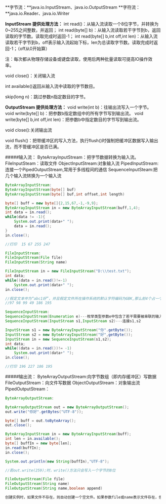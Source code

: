 **字节流：**java.io.InputStream、java.io.OutputStream
**字符流：**java.io.Reader、java.io.Writer

**InputStream 提供处理方法：**
int read()：从输入流读取一个8位字节，并转换为0~255之间整数，并返回；
int read(byte[] b)：从输入流读取若干字节到b，返回读取的字节数。读取完成时返回-1；
int read(byte[] b,int off,int len)：从输入流读取若干字节到b，off表示输入流起始下标，len为总读取字节数。读取完成时返回-1；（off从0开始算）

注：每次都从物理存储设备或键盘读取，使用后两种批量读取可提高IO操作效率。

void close()：关闭输入流

int available()返回从输入流中读取的字节数目。

skip(long n)：跳过参数n指定数目的字节。

**OutputStream 提供处理方法：**
void write(int b)：往输出流写入一个字节。
void write(byte[] b)：把参数b指定数组中的所有字节写到输出流。
void write(byte[] b,int off,int len)：把参数b中指定数目的字节写到输出流。

void close():关闭输出流

void flush()：把带缓冲区的写入方法，执行flush()时强制把缓冲区数据写入输出流，而不管缓冲区是否已满。

#####输入流：
ByteArrayInputStream：把字节数据转换为输入流。
FileInputSteam：读取文件
ObjectInputStream:对象输入流
PipedInputStream:连接一个PipedOutputStream,常用于多线程间的通信
SequenceInputSteam:把几个输入流转换为一个输入流

```java
ByteArrayInputStream:
ByteArrayInputStream(byte[] buf)
ByteArrayInputStream(byte[] buf,int offset,int length)

byte[] buff = new byte[]{2,15,67,-1,-9,9};
ByteArrayInputStream in = new ByteArrayInputStream(buff,1,4);
int data = in.read();
while(data != -1){
	System.out.print(data+" ");
    data = in.read();
}
in.close();

//打印  15 67 255 247
```

```java
FileInputStream:
FileInputStream(File file)
FileInputStream(String name)

FileInputStream in = new FileInputStream("D:\\test.txt");
int data;
while((data = in.read()!=-1)
	System.out.print(data+" ");
in.close();

//假定文本中为“abc1好”，并且假定文件所在操作系统的默认字符编码为GBK,那么前4个占一个字节，好占两个字节，read()每次读取一个字节：打印结果为：
//97 98 99 49 186 195
```

```java
SequenceInputStream:
SequenceInputStream(Enumeration e)---枚举类型参数e中包含了若干需要被串联的输入流。
SequenceInputStream(InputStream s1,InputStream s2)---连接s1,s2

InputStream s1 = new ByteArrayInputStream("你".getByte());
InputStream s2 = new ByteArrayInputStream("好",getByte());
InputStream in = new SequenceInputStream(s1,s2);
int data;
while((data = in.read())!= -1)
	System.out.print(data+" ");
in.close();

//打印 196 227 186 195
```

#####输出流：
ByteArrayOutputStream:向字节数组（即内存缓冲区）写数据
FileOutputStream：向文件写数据
ObjectOutputStream：对象输出流
PipedOutputStream：

```java
ByteArrayOutputStream:

ByteArrayOutputStream out = new ByteArrayOutputStream();
out.write("你好".getBytes("UTF-8"));

byte[] buff = out.toByteArray();
out.close();

ByteArrayInputStream in = new ByteArrayInputStream(buff);
int len = in.available();
byte[] buffIn = new byte[len];
in.read(buffIn);
in.close();

System.out.println(new String(buffIn),"UTF-8");

//若out.write(259);时，write()方法只会写入一个字节的8位
```
```java
FileOutputStream(File file)
FileOutputStream(String name)
FileOutputStream(String name,boolean append)

创建实例时，如果文件不存在，则自动创建一个空文件。如果参数file或name表示文件存在，但代表一个文件目录时，会抛出FileNotFoundException






















```
















